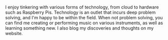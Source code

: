 I enjoy tinkering with various forms of technology, from cloud to hardware such as Raspberry Pis. 
Technology is an outlet that incurs deep problem solving, and I'm happy to be within the field.
When not problem solving, you can find me creating or performing music on various instruments, as well as learning something new. I also blog my discoveries and thoughts on my website.
